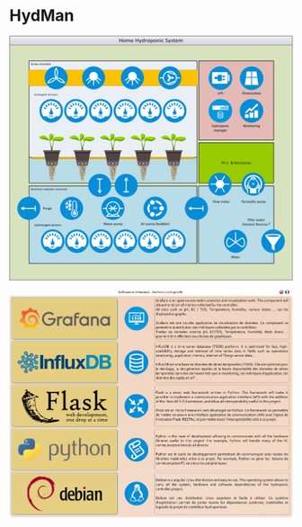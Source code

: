 # HydMan

![alt text](https://github.com/captainigloo/HydMan/blob/master/docs/hydman.jpg "")

![alt text](https://github.com/captainigloo/HydMan/blob/master/docs/architecture.jpg "")
